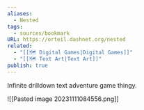 ```yaml
---
aliases:
  - Nested
tags:
  - sources/bookmark
URL: https://orteil.dashnet.org/nested
related:
  - "[[🗺️ Digital Games|Digital Games]]"
  - "[[🗺️ Text Art|Text Art]]"
publish: true
---
```


Infinite drilldown text adventure game thingy.

![[Pasted image 20231111084556.png]]